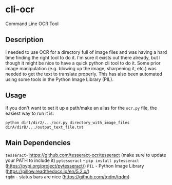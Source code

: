 # cli-ocr
Command Line OCR Tool

## Description
I needed to use OCR for a directory full of image files and was having a hard time finding the right tool to do it. I'm sure it exists out there already, but I though it might be nice to have a quick python cli tool to do it. Some prior image manipulation (e.g. blowing up the image, sharpening it, etc.) was needed to get the text to translate properly. This has also been automated using some tools in the Python Image Library (PIL).

## Usage
If you don't want to set it up a path/make an alias for the `ocr.py` file, the easiest way to run it is:
```
python dir1/dir2/.../ocr.py directory_with_image_files dirA/dirB/.../output_text_file.txt
```

## Main Dependencies
`tesseract`- https://github.com/tesseract-ocr/tesseract (make sure to update your PATH to include it)
`pytesseract` - `pip install pytesseract` (https://pypi.org/project/pytesseract/)
`PIL` - Python Image Library (https://pillow.readthedocs.io/en/5.2.x/)  
`tqdm` - status bars are nice (https://github.com/tqdm/tqdm)
